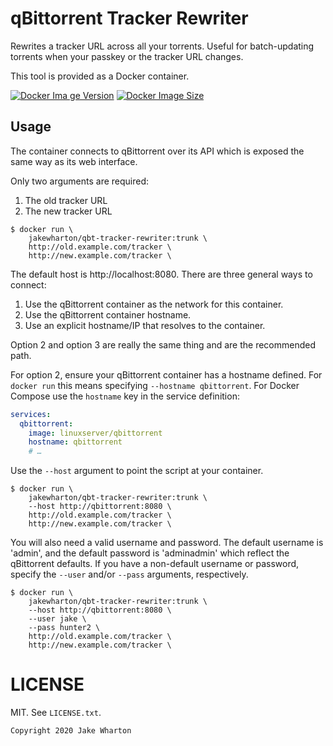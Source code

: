 qBittorrent Tracker Rewriter
============================

Rewrites a tracker URL across all your torrents.
Useful for batch-updating torrents when your passkey or the tracker URL changes.

This tool is provided as a Docker container.

[![Docker Ima ge Version](https://img.shields.io/docker/v/jakewharton/qbt-tracker-rewriter?sort=semver)][hub]
[![Docker Image Size](https://img.shields.io/docker/image-size/jakewharton/qbt-tracker-rewriter)][layers]

 [hub]: https://hub.docker.com/r/jakewharton/qbt-tracker-rewriter/
 [layers]: https://microbadger.com/images/jakewharton/qbt-tracker-rewriter


Usage
-----

The container connects to qBittorrent over its API which is exposed the same way as its web interface.

Only two arguments are required:
 1. The old tracker URL
 2. The new tracker URL

```
$ docker run \
    jakewharton/qbt-tracker-rewriter:trunk \
    http://old.example.com/tracker \
    http://new.example.com/tracker \
```

The default host is http://localhost:8080.
There are three general ways to connect:

 1. Use the qBittorrent container as the network for this container.
 2. Use the qBittorrent container hostname.
 3. Use an explicit hostname/IP that resolves to the container.

Option 2 and option 3 are really the same thing and are the recommended path.

For option 2, ensure your qBittorrent container has a hostname defined.
For `docker run` this means specifying `--hostname qbittorrent`.
For Docker Compose use the `hostname` key in the service definition:
```yaml
services:
  qbittorrent:
    image: linuxserver/qbittorrent
    hostname: qbittorrent
    # …
```

Use the `--host` argument to point the script at your container.

```
$ docker run \
    jakewharton/qbt-tracker-rewriter:trunk \
    --host http://qbittorrent:8080 \
    http://old.example.com/tracker \
    http://new.example.com/tracker \
```

You will also need a valid username and password.
The default username is 'admin', and the default password is 'adminadmin' which reflect the qBittorrent defaults.
If you have a non-default username or password, specify the `--user` and/or `--pass` arguments, respectively.

```
$ docker run \
    jakewharton/qbt-tracker-rewriter:trunk \
    --host http://qbittorrent:8080 \
    --user jake \
    --pass hunter2 \
    http://old.example.com/tracker \
    http://new.example.com/tracker \
```


LICENSE
======

MIT. See `LICENSE.txt`.

    Copyright 2020 Jake Wharton
